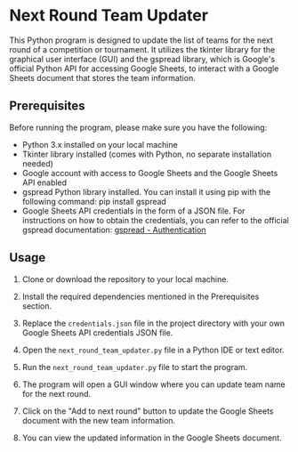 # Next Round Team Updater

This Python program is designed to update the list of teams for the next round of a competition or tournament. It utilizes the tkinter library for the graphical user interface (GUI) and the gspread library, which is Google's official Python API for accessing Google Sheets, to interact with a Google Sheets document that stores the team information.

## Prerequisites

Before running the program, please make sure you have the following:

- Python 3.x installed on your local machine
- Tkinter library installed (comes with Python, no separate installation needed)
- Google account with access to Google Sheets and the Google Sheets API enabled
- gspread Python library installed. You can install it using pip with the following command: pip install gspread
- Google Sheets API credentials in the form of a JSON file. For instructions on how to obtain the credentials, you can refer to the official gspread documentation: [gspread - Authentication](https://gspread.readthedocs.io/en/latest/oauth2.html)

## Usage

1. Clone or download the repository to your local machine.

2. Install the required dependencies mentioned in the Prerequisites section.

3. Replace the `credentials.json` file in the project directory with your own Google Sheets API credentials JSON file.

4. Open the `next_round_team_updater.py` file in a Python IDE or text editor.

5. Run the `next_round_team_updater.py` file to start the program.

6. The program will open a GUI window where you can update team name for the next round.

7. Click on the "Add to next round" button to update the Google Sheets document with the new team information.

8. You can view the updated information in the Google Sheets document.
